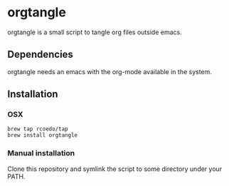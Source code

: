 # orgtangle

orgtangle is a small script to tangle org files outside emacs.

## Dependencies

orgtangle needs an emacs with the org-mode available in the system.

## Installation

### OSX
```
brew tap rcoedo/tap
brew install orgtangle
```

### Manual installation

Clone this repository and symlink the script to some directory under your PATH.
